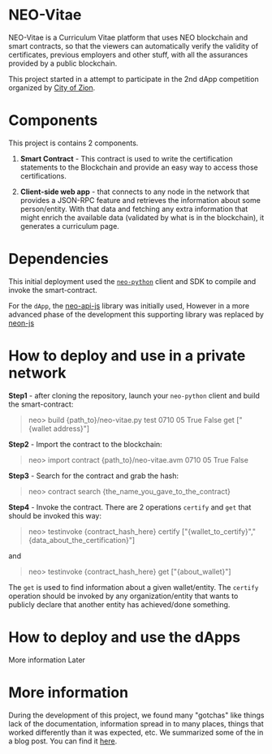 NEO-Vitae
=========

NEO-Vitae is a Curriculum Vitae platform that uses NEO blockchain and smart contracts, so that the viewers can automatically verify the validity of certificates, previous employers and other stuff, with all the assurances provided by a public blockchain.

This project started in a attempt to participate in the 2nd dApp competition organized by [City of Zion](https://cityofzion.io/dapps/2). 

# Components

This project is contains 2 components.

1. **Smart Contract** - This contract is used to write the certification statements to the Blockchain and provide an easy way to access those certifications.

2. **Client-side web app** - that connects to any node in the network that provides a JSON-RPC feature and retrieves the information about some person/entity. With that data and fetching any extra information that might enrich the available data (validated by what is in the blockchain), it generates a curriculum page.


# Dependencies

This initial deployment used the [`neo-python`](https://github.com/blocksmithtech/neo-vitae) client and SDK to compile and invoke the smart-contract. 

For the `dApp`, the [neo-api-js](https://github.com/CityOfZion/neo-api-js) library was initially used, However in a more advanced phase of the development this supporting library was replaced by [neon-js](https://github.com/CityOfZion/neon-js)


# How to deploy and use in a private network

**Step1** - after cloning the repository, launch your `neo-python` client and build the smart-contract:

> neo> build {path_to}/neo-vitae.py test 0710 05 True False get ["{wallet address}"]

**Step2** - Import the contract to the blockchain:

> neo> import contract {path_to}/neo-vitae.avm 0710 05 True False

**Step3** - Search for the contract and grab the hash:

> neo> contract search {the_name_you_gave_to_the_contract}

**Step4** - Invoke the contract. There are 2 operations `certify` and `get` that should be invoked this way:

> neo> testinvoke {contract_hash_here} certify ["{wallet_to_certify}","{data_about_the_certification}"]

and 

> neo> testinvoke {contract_hash_here} get ["{about_wallet}"] 

The `get` is used to find information about a given wallet/entity. The `certify` operation should be invoked by any organization/entity that wants to publicly declare that another entity has achieved/done something.


# How to deploy and use the dApps

More information Later


# More information

During the development of this project, we found many "gotchas" like things lack of the documentation, information spread in to many places, things that worked differently than it was expected, etc. We summarized some of the in a blog post. You can find it [here]().
